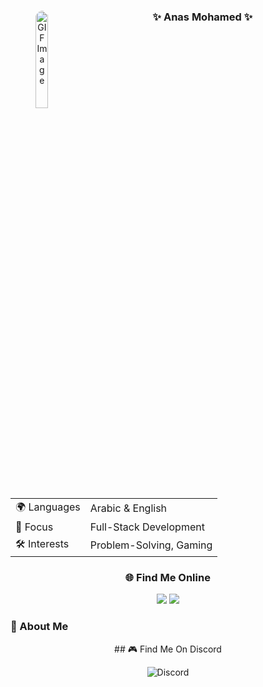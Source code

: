 <div align="center">
  <img src="https://i.imgur.com/0GS0rLh.png" alt="GIF Image" style="width: 20%; height: auto; border-radius: 50%; float: left; margin-right: 10px;">
  <h3>✨ Anas Mohamed ✨</h3>
 

  <table>
    <tr>
      <td>🌍 Languages</td>
      <td>Arabic & English</td>
    </tr>
    <tr>
      <td>🎯 Focus</td>
      <td>Full-Stack Development</td>
    </tr>
    <tr>
      <td>🛠️ Interests</td>
      <td>Problem-Solving, Gaming</td>
    </tr>
  </table>
</div>

<div align="center">
  <h3>🌐 Find Me Online</h3>
  <a href="https://anas-mohamed.vercel.app" target="_blank"><img src="https://img.shields.io/badge/Portfolio-https://anas-mohamed.vercel.app/-blue?style=for-the-badge"></a>
  <a href="https://discord.gg/GCPTzNZnhJ" target="_blank"><img src="https://img.shields.io/badge/Discord-Join_My_Server-7289DA?style=for-the-badge&logo=discord&logoColor=white"></a>
</div>

### 💫 About Me
<div align="center">
 ## 🎮 Find Me On Discord
  
![Discord](https://discord.c99.nl/widget/theme-2/555873880384995329.png)

</div>
